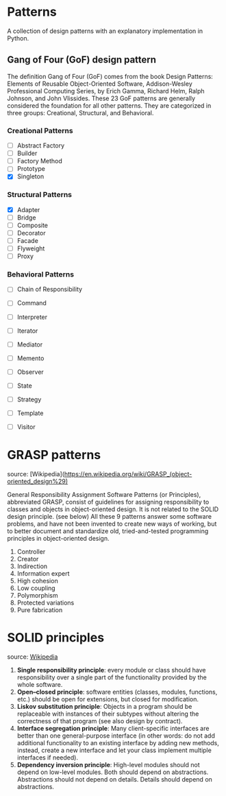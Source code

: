 # Patterns

A collection of design patterns with an explanatory implementation in Python.

## Gang of Four (GoF) design pattern
The definition Gang of Four (GoF) comes from the book Design Patterns: Elements of Reusable Object-Oriented Software, Addison-Wesley Professional Computing Series, by Erich Gamma, Richard Helm, Ralph Johnson, and John Vlissides.
These 23 GoF patterns are generally considered the foundation for all other patterns.
They are categorized in three groups: Creational, Structural, and Behavioral.

### Creational Patterns
- [ ] Abstract Factory
- [ ] Builder
- [ ] Factory Method
- [ ] Prototype
- [x] Singleton

### Structural Patterns
- [x] Adapter
- [ ] Bridge
- [ ] Composite
- [ ] Decorator
- [ ] Facade
- [ ] Flyweight
- [ ] Proxy

### Behavioral Patterns
- [ ] Chain of Responsibility
- [ ] Command
- [ ] Interpreter
- [ ] Iterator
- [ ] Mediator
- [ ] Memento
- [ ] Observer
- [ ] State
- [ ] Strategy
- [ ] Template
- [ ] Visitor


# GRASP patterns
source: [Wikipedia](https://en.wikipedia.org/wiki/GRASP_(object-oriented_design%29)

General Responsibility Assignment Software Patterns (or Principles), abbreviated GRASP, consist of guidelines for assigning responsibility to classes and objects in object-oriented design.
It is not related to the SOLID design principle. (see below)
All these 9 patterns answer some software problems, and have not been invented to create new ways of working, but to better document and standardize old, tried-and-tested programming principles in object-oriented design.

1. Controller
2. Creator
3. Indirection
4. Information expert
5. High cohesion
6. Low coupling
7. Polymorphism
8. Protected variations
9. Pure fabrication

# SOLID principles
source: [Wikipedia](https://en.wikipedia.org/wiki/SOLID)

1. **Single responsibility principle**: every module or class should have responsibility over a single part of the functionality provided by the whole software.
2. **Open–closed principle**: software entities (classes, modules, functions, etc.) should be open for extensions, but closed for modification.
3. **Liskov substitution principle**: Objects in a program should be replaceable with instances of their subtypes without altering the correctness of that program (see also design by contract).
4. **Interface segregation principle**: Many client-specific interfaces are better than one general-purpose interface (in other words: do not add additional functionality to an existing interface by adding new methods, instead, create a new interface and let your class implement multiple interfaces if needed).
5. **Dependency inversion principle**: High-level modules should not depend on low-level modules. Both should depend on abstractions. Abstractions should not depend on details. Details should depend on abstractions.
